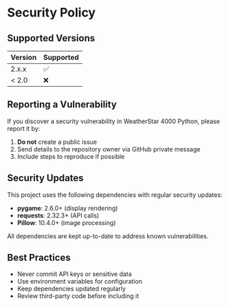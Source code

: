 # Security Policy

## Supported Versions

| Version | Supported          |
| ------- | ------------------ |
| 2.x.x   | :white_check_mark: |
| < 2.0   | :x:                |

## Reporting a Vulnerability

If you discover a security vulnerability in WeatherStar 4000 Python, please report it by:

1. **Do not** create a public issue
2. Send details to the repository owner via GitHub private message
3. Include steps to reproduce if possible

## Security Updates

This project uses the following dependencies with regular security updates:

- **pygame**: 2.6.0+ (display rendering)
- **requests**: 2.32.3+ (API calls)
- **Pillow**: 10.4.0+ (image processing)

All dependencies are kept up-to-date to address known vulnerabilities.

## Best Practices

- Never commit API keys or sensitive data
- Use environment variables for configuration
- Keep dependencies updated regularly
- Review third-party code before including it